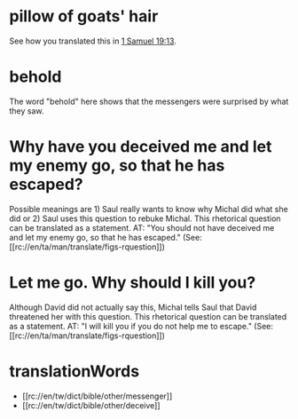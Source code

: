 # pillow of goats' hair

See how you translated this in [1 Samuel 19:13](./12.md).

# behold

The word "behold" here shows that the messengers were surprised by what they saw.

# Why have you deceived me and let my enemy go, so that he has escaped?

Possible meanings are 1) Saul really wants to know why Michal did what she did or 2) Saul uses this question to rebuke Michal. This rhetorical question can be translated as a statement. AT: "You should not have deceived me and let my enemy go, so that he has escaped." (See: [[rc://en/ta/man/translate/figs-rquestion]])

# Let me go. Why should I kill you?

Although David did not actually say this, Michal tells Saul that David threatened her with this question. This rhetorical question can be translated as a statement. AT: "I will kill you if you do not help me to escape." (See: [[rc://en/ta/man/translate/figs-rquestion]])

# translationWords

* [[rc://en/tw/dict/bible/other/messenger]]
* [[rc://en/tw/dict/bible/other/deceive]]